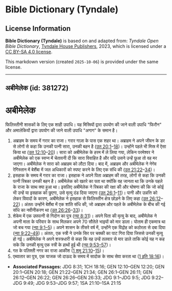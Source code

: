 # Bible Dictionary (Tyndale)

## License Information

**Bible Dictionary (Tyndale)** is based on and adapted from: _Tyndale Open Bible Dictionary_, [Tyndale House Publishers](https://tyndaleopenresources.com/), 2023, which is licensed under a [CC BY-SA 4.0 license](https://creativecommons.org/licenses/by-sa/4.0/legalcode.en).

This markdown version (created `2025-10-06`) is provided under the same license.



--------------------------------

## अबीमेलेक (id: 381272)

अबीमेलेक
========

फिलिस्तीनी शासकों के लिए एक शाही उपाधि। यह मिस्रियों द्वारा उपयोग की जाने वाली उपाधि "फिरौन" और अमालेकियों द्वारा उपयोग की जाने वाली उपाधि "अगाग" के समान है।

1. अब्राहम के समय में गरार का राजा। गरार गाज़ा के पास एक शहर था। अब्राहम ने अपने जीवन के डर से लोगों से कहा कि उनकी पत्नी सारा, उनकी बहन है ([उत 20:1](https://ref.ly/Gen20:1-Gen20:18)–[18](https://ref.ly/Gen20:1-Gen20:18))। उन्होंने पहले भी मिस्र में ऐसा किया था ([उत 12:10](https://ref.ly/Gen12:10-Gen12:20)–[20](https://ref.ly/Gen12:10-Gen12:20))। सारा को अबीमेलेक के हरम में ले लिया गया, लेकिन परमेश्वर ने अबीमेलेक को एक स्वप्न में चेतावनी दी कि सारा विवाहित है और यदि उसने उन्हें छुआ तो वह मर जाएगा। अबीमेलेक ने सारा को अब्राहम को लौटा दिया। बाद में, अब्राहम और अबीमेलेक ने नेगेव रेगिस्तान में बेर्शेबा में जल अधिकारों को स्पष्ट करने के लिए एक संधि की ([उत 21:22](https://ref.ly/Gen21:22-Gen21:34)–[34](https://ref.ly/Gen21:22-Gen21:34))।
2. इसहाक के समय में गरार का राजा। इसहाक ने अपने पिता अब्राहम की तरह, लोगों से कहा कि उनकी पत्नी रिबका उनकी बहन है। अबीमेलेक को खतरे का पता था क्योंकि वह जानता था कि उनके पहले के राजा के साथ क्या हुआ था। इसलिए अबीमेलेक ने रिबका की रक्षा की और घोषणा की कि जो कोई भी उन्हें या इसहाक को छुएगा, उसे मृत्यु दंड दिया जाएगा ([उत 26:1](https://ref.ly/Gen26:1-Gen26:11)–[11](https://ref.ly/Gen26:1-Gen26:11))। पानी और उन्नत्ति को लेकर विवादों के कारण, अबीमेलेक ने इसहाक से फिलिस्तीन क्षेत्र छोड़ने के लिए कहा ([उत 26:12](https://ref.ly/Gen26:12-Gen26:22)–[22](https://ref.ly/Gen26:12-Gen26:22))। अंततः उन्होंने बेर्शेबा में एक शांति संधि की, जो अब्राहम और पहले के अबीमेलेक के बीच की गई संधि का नवीनीकरण था ([उत 26:26](https://ref.ly/Gen26:26-Gen26:33)–[33](https://ref.ly/Gen26:26-Gen26:33))।
3. शेकेम में एक उपपत्नी से गिदोन का पुत्र ([न्या 8:31](https://ref.ly/Judg8:31))। अपने पिता की मृत्यु के बाद, अबीमेलेक ने अपनी माता के परिवार के साथ मिलकर अपने 70 सौतेले भाइयों को मार डाला। योताम ही एकमात्र था जो बच गया ([न्या 9:1–5](https://ref.ly/Judg9:1-Judg9:5))। अपने शासन के तीसरे वर्ष में, उन्होंने एक विद्रोह को कठोरता से दबा दिया ([न्या 9:22–49](https://ref.ly/Judg9:22-Judg9:49))। अंततः, एक स्त्री ने उनके सिर पर चक्की का पाट गिरा दिया जिससे उनकी मृत्यु हो गई। अबीमेलेक ने अपने शस्त्रधारी से कहा कि वह उन्हें तलवार से मार डाले ताकि कोई यह न कह सके कि उनकी मृत्यु एक स्त्री के हाथों हुई थी ([न्या 9:53–57](https://ref.ly/Judg9:53-Judg9:57))।
4. गत के पलिश्ती नगर का राजा आकीश ([1 शमू 21:10](https://ref.ly/1Sam21:10-1Sam21:15)–[15](https://ref.ly/1Sam21:10-1Sam21:15))।
5. एब्यातार का पुत्र, एक याजक जो दाऊद के समय में सादोक के साथ सेवा करता था ([1 इति 18:16](https://ref.ly/1Chr18:16))।

* **Associated Passages:** JDG 8:31; 1CH 18:16; GEN 12:10–GEN 12:20; GEN 20:1–GEN 20:18; GEN 21:22–GEN 21:34; GEN 26:1–GEN 26:11; GEN 26:12–GEN 26:22; GEN 26:26–GEN 26:33; JDG 9:1–JDG 9:5; JDG 9:22–JDG 9:49; JDG 9:53–JDG 9:57; 1SA 21:10–1SA 21:15


